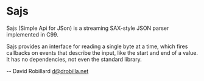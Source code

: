 <!-- Copyright 2021-2023 David Robillard <d@drobilla.net> -->
<!-- SPDX-License-Identifier: ISC -->

Sajs
====

Sajs (Simple Api for JSon) is a streaming SAX-style JSON parser implemented in
C99.

Sajs provides an interface for reading a single byte at a time, which fires
callbacks on events that describe the input, like the start and end of a value.
It has no dependencies, not even the standard library.

 -- David Robillard <d@drobilla.net>
